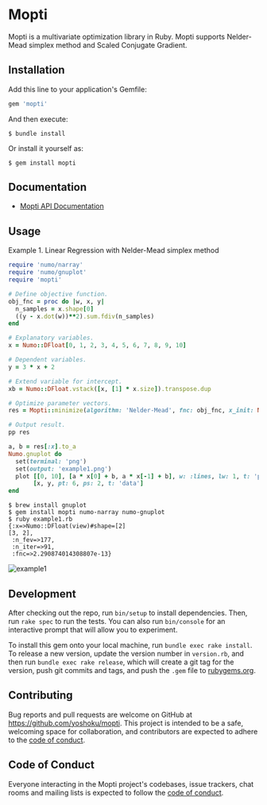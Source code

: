 # Mopti

Mopti is a multivariate optimization library in Ruby.
Mopti supports Nelder-Mead simplex method and Scaled Conjugate Gradient.

## Installation

Add this line to your application's Gemfile:

```ruby
gem 'mopti'
```

And then execute:

    $ bundle install

Or install it yourself as:

    $ gem install mopti

## Documentation

- [Mopti API Documentation](https://yoshoku.github.io/mopti/doc/)

## Usage

Example 1. Linear Regression with Nelder-Mead simplex method

```ruby
require 'numo/narray'
require 'numo/gnuplot'
require 'mopti'

# Define objective function.
obj_fnc = proc do |w, x, y|
  n_samples = x.shape[0]
  ((y - x.dot(w))**2).sum.fdiv(n_samples)
end

# Explanatory variables.
x = Numo::DFloat[0, 1, 2, 3, 4, 5, 6, 7, 8, 9, 10]

# Dependent variables.
y = 3 * x + 2

# Extend variable for intercept.
xb = Numo::DFloat.vstack([x, [1] * x.size]).transpose.dup

# Optimize parameter vectors.
res = Mopti::minimize(algorithm: 'Nelder-Mead', fnc: obj_fnc, x_init: Numo::DFloat.zeros(2), args: [xb, y])

# Output result.
pp res

a, b = res[:x].to_a
Numo.gnuplot do
  set(terminal: 'png')
  set(output: 'example1.png')
  plot [[0, 10], [a * x[0] + b, a * x[-1] + b], w: :lines, lw: 1, t: 'parameters'],
       [x, y, pt: 6, ps: 2, t: 'data']
end
```

```
$ brew install gnuplot
$ gem install mopti numo-narray numo-gnuplot
$ ruby example1.rb
{:x=>Numo::DFloat(view)#shape=[2]
[3, 2],
 :n_fev=>177,
 :n_iter=>91,
 :fnc=>2.290874014308807e-13}
```

![example1](https://user-images.githubusercontent.com/5562409/74737586-79c9db00-5298-11ea-9063-90e4655f878a.png)


## Development

After checking out the repo, run `bin/setup` to install dependencies. Then, run `rake spec` to run the tests. You can also run `bin/console` for an interactive prompt that will allow you to experiment.

To install this gem onto your local machine, run `bundle exec rake install`. To release a new version, update the version number in `version.rb`, and then run `bundle exec rake release`, which will create a git tag for the version, push git commits and tags, and push the `.gem` file to [rubygems.org](https://rubygems.org).

## Contributing

Bug reports and pull requests are welcome on GitHub at https://github.com/yoshoku/mopti. This project is intended to be a safe, welcoming space for collaboration, and contributors are expected to adhere to the [code of conduct](https://github.com/yoshoku/mopti/blob/master/CODE_OF_CONDUCT.md).


## Code of Conduct

Everyone interacting in the Mopti project's codebases, issue trackers, chat rooms and mailing lists is expected to follow the [code of conduct](https://github.com/yoshoku/mopti/blob/master/CODE_OF_CONDUCT.md).
